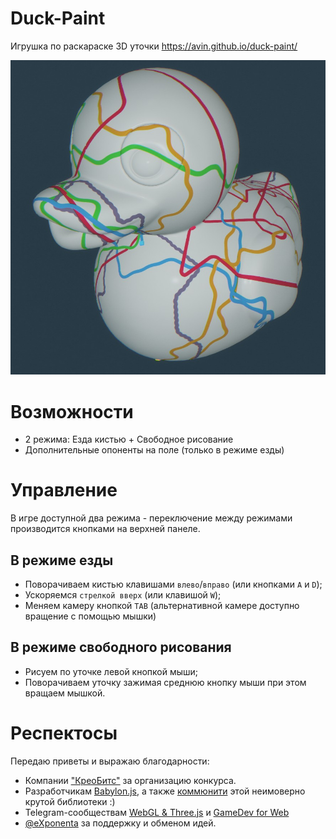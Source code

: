 # Duck-Paint

Игрушка по раскараске 3D уточки https://avin.github.io/duck-paint/

![preview](./additional/preview.jpg)

# Возможности

- 2 режима: Езда кистью + Свободное рисование
- Дополнительные опоненты на поле (только в режиме езды)

# Управление

В игре доступной два режима - переключение между режимами производится 
кнопками на верхней панеле.

## В режиме езды

- Поворачиваем кистью клавишами `влево`/`вправо` (или кнопками `A` и `D`); 
- Ускоряемся `стрелкой вверх` (или клавишой `W`); 
- Меняем камеру кнопкой `TAB`
(альтернативной камере доступно вращение с помощью мышки)

## В режиме свободного рисования

- Рисуем по уточке левой кнопкой мыши; 
- Поворачиваем уточку зажимая среднюю  кнопку мыши при этом вращаем мышкой.

 
# Респектосы

Передаю приветы и выражаю благодарности:

- Компании ["КреоБитс"](https://www.dra.ru/) за организацию конкурса.
- Разработчикам [Babylon.js](https://www.babylonjs.com/), а также [коммюнити](https://forum.babylonjs.com/) этой неимоверно крутой библиотеки :)
- Telegram-сообществам [WebGL & Three.js](https://t.me/threejs_ru) и [GameDev for Web](https://t.me/gamedevforweb)
- [@eXponenta](https://github.com/eXponenta) за поддержку и обменом идей.
